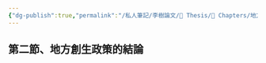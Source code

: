```yaml
---
{"dg-publish":true,"permalink":"/私人筆記/李樹論文/📝 Thesis/🔖 Chapters/地方創生政策的結論/","title":"地方創生政策的結論","tags":["李樹論文"],"noteIcon":"3","created":"2025-06-10T19:14:46.000+08:00","updated":"2025-06-10T19:21:00.541+08:00"}
---
```



## 第二節、地方創生政策的結論